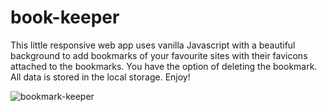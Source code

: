 # book-keeper
This little responsive web app uses vanilla Javascript with a beautiful background to add bookmarks of your favourite sites with their favicons attached to the bookmarks. You have the option of deleting the bookmark. All data is stored in the local storage. Enjoy!

![bookmark-keeper](https://i.ibb.co/7SbXVfn/bookmark.png)
